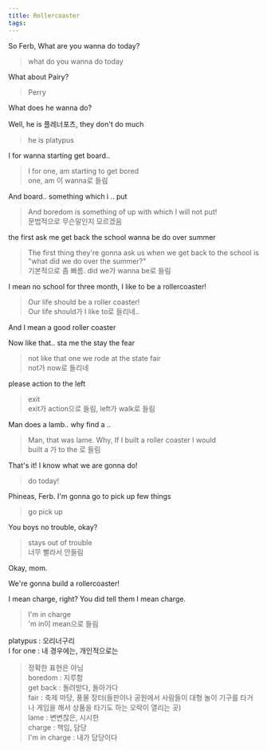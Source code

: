 ```yaml
---
title: Rollercoaster
tags:
---
```


So Ferb, What are you wanna do today?  
> what do you wanna do today

What about Pairy?  
> Perry

What does he wanna do?  

Well, he is 플레너포츠, they don't do much  
> he is platypus

I for wanna starting get board..  
> I for one, am starting to get bored  
one, am 이 wanna로 들림  

And board.. something which i .. put  
> And boredom is something of up with which I will not put!  
문법적으로 무슨말인지 모르겠음  

the first ask me get back the school wanna be do over summer 
> The first thing they're gonna ask us when we get back to the school is "what did we do over the summer?"  
기본적으로 좀 빠름. did we가 wanna be로 들림  

I mean no school for three month, I like to be a rollercoaster!  
> Our life should be a roller coaster!  
Our life should가 I like to로 들리네..  

And I mean a good roller coaster  

Now like that.. sta me the stay the fear  
> not like that one we rode at the state fair  
not가 now로 들리네  

please action to the left  
> exit  
exit가 action으로 들림, left가 walk로 들림  

Man does a lamb.. why find a ..  
> Man, that was lame. Why, If I built a roller coaster I would  
built a 가 to the 로 들림  

That's it! I know what we are gonna do!  
> do today!  

Phineas, Ferb. I'm gonna go to pick up few things  
> go pick up  

You boys no trouble, okay?  
> stays out of trouble  
너무 빨라서 안들림  

Okay, mom.  

We're gonna build a rollercoaster!  

I mean charge, right? You did tell them I mean charge.
> I'm in charge  
'm in이 mean으로 들림  

platypus : 오리너구리  
I for one : 내 경우에는, 개인적으로는  
> 정확한 표현은 아님  
boredom : 지루함  
get back : 돌려받다, 돌아가다  
fair : 축제 마당, 풍물 장터(들판이나 공원에서 사람들이 대형 놀이 기구를 타거나 게임을 해서 상품을 타기도 하는 오락이 열리는 곳)  
lame : 변변찮은, 시시한  
charge : 책임, 담당  
> I'm in charge : 내가 담당이다  
